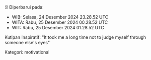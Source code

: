 ⏰ Diperbarui pada:
- WIB: Selasa, 24 Desember 2024 23.28.52 UTC
- WITA: Rabu, 25 Desember 2024 00.28.52 UTC
- WIT: Rabu, 25 Desember 2024 01.28.52 UTC

Kutipan Inspiratif:
"It took me a long time not to judge myself through someone else's eyes"


Kategori: motivational

